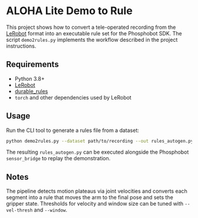 # ALOHA Lite Demo to Rule

This project shows how to convert a tele-operated recording from the [LeRobot](https://github.com/phospho-ai/lerobot) format into an executable rule set for the Phosphobot SDK.  The script `demo2rules.py` implements the workflow described in the project instructions.

## Requirements

- Python 3.8+
- [LeRobot](https://pypi.org/project/lerobot/)
- [durable_rules](https://pypi.org/project/durable-rules/)
- `torch` and other dependencies used by LeRobot

## Usage

Run the CLI tool to generate a rules file from a dataset:

```bash
python demo2rules.py --dataset path/to/recording --out rules_autogen.py
```

The resulting `rules_autogen.py` can be executed alongside the Phosphobot `sensor_bridge` to replay the demonstration.

## Notes

The pipeline detects motion plateaus via joint velocities and converts each segment into a rule that moves the arm to the final pose and sets the gripper state.  Thresholds for velocity and window size can be tuned with `--vel-thresh` and `--window`.

